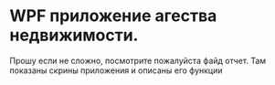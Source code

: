# WPF приложение агества недвижимости.
Прошу если не сложно, посмотрите пожалуйста файд отчет. Там показаны скрины приложения и описаны его функции
